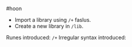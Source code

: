 #hoon 

- Import a library using `/+` faslus.
- Create a new library in `/lib`.

Runes introduced:  `/+`
Irregular syntax introduced:
